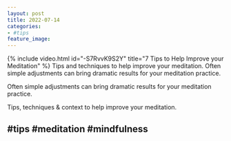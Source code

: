 ```yaml
---
layout: post
title: 2022-07-14
categories:
- #tips
feature_image: 
---
```


{% include video.html id="-S7RvvK9S2Y" title="7 Tips to Help Improve your Meditation" %}
Tips and techniques to help improve your meditation. Often simple adjustments can bring dramatic results for your meditation practice.

Often simple adjustments can bring dramatic results for your meditation practice. 

Tips, techniques & context to help improve your meditation. 

#tips #meditation #mindfulness 
---
